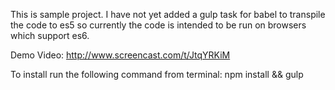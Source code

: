 This is sample project. I have not yet added a gulp task for babel to transpile the code to es5 so currently the code is intended to be run on browsers which support es6.

Demo Video: http://www.screencast.com/t/JtqYRKiM

To install run the following command from terminal:
npm install && gulp
